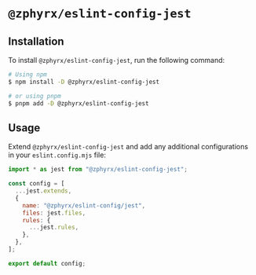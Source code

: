 # `@zphyrx/eslint-config-jest`

## Installation

To install `@zphyrx/eslint-config-jest`, run the following command:

```sh
# Using npm
$ npm install -D @zphyrx/eslint-config-jest

# or using pnpm
$ pnpm add -D @zphyrx/eslint-config-jest
```

## Usage

Extend `@zphyrx/eslint-config-jest` and add any additional configurations in your `eslint.config.mjs` file:

```mjs
import * as jest from "@zphyrx/eslint-config-jest";

const config = [
  ...jest.extends,
  {
    name: "@zphyrx/eslint-config/jest",
    files: jest.files,
    rules: {
      ...jest.rules,
    },
  },
];

export default config;
```
